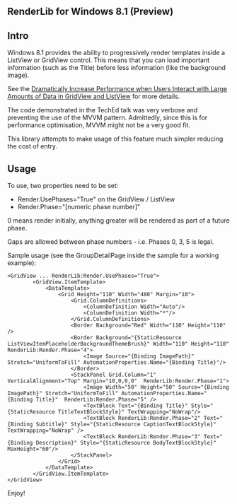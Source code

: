 RenderLib for Windows 8.1 (Preview)
-----

## Intro
Windows 8.1 provides the ability to progressively render templates inside a ListView or GridView control.
This means that you can load important information (such as the Title) before less information (like the background image).

See the [Dramatically Increase Performance when Users Interact with Large Amounts of Data in GridView and ListView](http://channel9.msdn.com/Events/Build/2013/3-158) for more details.

The code demonstrated in the TechEd talk was very verbose and preventing the use of the MVVM pattern. Admittedly, since this is for performance optimisation, MVVM might not be a very good fit.

This library attempts to make usage of this feature much simpler reducing the cost of entry.

## Usage

To use, two properties need to be set:
 - Render.UsePhases="True" on the GridView / ListView
 - Render.Phase="[numeric phase number]"

0 means render initially, anything greater will be rendered as part of a future phase.

Gaps are allowed between phase numbers - i.e. Phases 0, 3, 5 is legal.

Sample usage (see the GroupDetailPage inside the sample for a working example):

    <GridView ... RenderLib:Render.UsePhases="True">
            <GridView.ItemTemplate>
                <DataTemplate>
                    <Grid Height="110" Width="480" Margin="10">
                        <Grid.ColumnDefinitions>
                            <ColumnDefinition Width="Auto"/>
                            <ColumnDefinition Width="*"/>
                        </Grid.ColumnDefinitions>
                        <Border Background="Red" Width="110" Height="110" />
                        <Border Background="{StaticResource ListViewItemPlaceholderBackgroundThemeBrush}" Width="110" Height="110" RenderLib:Render.Phase="4">
                            <Image Source="{Binding ImagePath}" Stretch="UniformToFill" AutomationProperties.Name="{Binding Title}"/>
                        </Border>
                        <StackPanel Grid.Column="1" VerticalAlignment="Top" Margin="10,0,0,0"  RenderLib:Render.Phase="1">
                            <Image Width="50" Height="50" Source="{Binding ImagePath}" Stretch="UniformToFill" AutomationProperties.Name="{Binding Title}"  RenderLib:Render.Phase="5" />
                            <TextBlock Text="{Binding Title}" Style="{StaticResource TitleTextBlockStyle}" TextWrapping="NoWrap"/>
                            <TextBlock RenderLib:Render.Phase="2" Text="{Binding Subtitle}" Style="{StaticResource CaptionTextBlockStyle}" TextWrapping="NoWrap" />
                            <TextBlock RenderLib:Render.Phase="3" Text="{Binding Description}" Style="{StaticResource BodyTextBlockStyle}" MaxHeight="60"/>
                        </StackPanel>
                    </Grid>
                </DataTemplate>
            </GridView.ItemTemplate>
    </GridView>

Enjoy!
